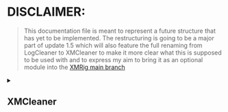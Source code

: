 # **DISCLAIMER:**
> This documentation file is meant to represent a future structure that has yet to be implemented. 
> The restructuring is going to be a major part of update 1.5 which will also feature the full renaming from LogCleaner to XMCleaner to make it more clear what this is supposed to be used with and to express my aim to bring it as an optional module into the [XMRig main branch](#xmrig/xmrig)

<details>
<summary><h2>XMCleaner</h2></summary>
<sub><i>Namespace</i></sub><br>
  <details>
  <summary><h3>Core</h3></summary>
  <sub><i>Class</sub></i><br>
  Deals with the startup and inputs. Also chains together all the processing steps. 
    <details><summary><h5>Public Members</h5></summary><details>
      <summary>Init()</summary>
      <sub><i>public member function, return <b>bool</b><br>Declaration: `public bool XMCleaner::Core.Init()`</sub></i><br>
      Is being called from main() upon starting app execution, initialises member classes and variables.
      </details>
      <details>
      <summary>Run(int argc, char* argv[])</summary>
      <sub><i>public member function, return <b>bool</b><br>Declaration: `public bool XMCleaner::Core.Run(int argc, char* argv[])</sub></i><br>
      Is being called from main() after `Core::Init()` returned `true`. Hands over the input arguments to the processing classes.
      </details>
      <details>
      <summary>Stop()</summary>
      <sub><i>public member function, <b>void</b><br>Declaration: `public void XMCleaner::Core.Stop()</i></sub><br>
      Is being called from main() after `Core::Run()` returns an `bool` in accordance to either being successful or not. Cleans up after finishing everything and frees memory again.
      </details>
    </details>
  </details>
  <details>
  <summary><h3>Converters</h3></summary>
  <sub><i>Class</sub></i><br>
    <details>
    <summary><h4>HashLog</h4></summary>
    <sub><i>Class</sub></i><br>
      <details>
      <summary><h5>Public Members</h5></summary> 
        <details>
        <summary>Convert()</summary>
        <sub><i>public member function, <b>void</b></sub></i><br>
        Takes the input `std::string` and feeds it through the processing chain of functions. After operation this parent class's member `std::string outputLine` contains the output data.
        </details>
      </details>
    <details>
    <summary><h5>Private Members</h5></summary> 
      <details>
      <summary>func1</summary>
      funcDescription
      </details>
      <details>
      <summary>func2</summary>
      funcDescription
      </details>
    </details>
  </details>
  <details>
  <summary><h4>ShareLog</h4></summary>
  <sub><i>Class</sub></i><br>
    <details>
    <summary><h5>Public Members</h5></summary>
      <details>
      <summary>func1</summary>
      funcDescription
      </details>
    </details>
  </details>
</details>